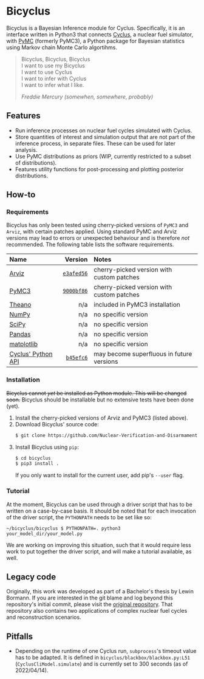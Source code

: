 # Bicyclus
Bicyclus is a Bayesian Inference module for Cyclus.
Specifically, it is an interface written in Python3 that connects
[Cyclus](https://fuelcycle.org/), a nuclear fuel simulator, with
[PyMC](https://docs.pymc.io/en/v3/) (formerly PyMC3), a Python package for
Bayesian statistics using Markov chain Monte Carlo algortihms.

> Bicyclus, Bicyclus, Bicyclus  
> I want to use my Bicyclus  
> I want to use Cyclus  
> I want to infer with Cyclus  
> I want to infer what I like.  
>
> _Freddie Mercury (somewhen, somewhere, probably)_

## Features
- Run inference processes on nuclear fuel cycles simulated with Cyclus.
- Store quantities of interest and simulation output that are not part of the
  inference process, in separate files.
  These can be used for later analysis.
- Use PyMC distributions as priors (WIP, currently restricted to a subset of
  distributions).
- Features utility functions for post-processing and plotting posterior
  distributions.

## How-to
### Requirements
Bicyclus has only been tested using cherry-picked versions of `PyMC3` and
`Arviz`, with certain patches applied.
Using standard PyMC and Arviz versions may lead to errors or unexpected
behaviour and is therefore *not* recommended.
The following table lists the software requirements.

| Name | Version | Notes |
|:-----|---:|:---|
| [Arviz](https://arviz-devs.github.io/arviz/index.html) | [`e3afed56`](https://git.rwth-aachen.de/lewin/arviz/-/tree/lewin) | cherry-picked version with custom patches |
| [PyMC3](https://docs.pymc.io/en/v3/) | [`9000bf86`](https://git.rwth-aachen.de/lewin/pymc3/-/tree/lewin) | cherry-picked version with custom patches |
| [Theano](https://github.com/Theano/Theano) | n/a | included in PyMC3 installation |
| [NumPy](https://numpy.org/doc/stable/index.html) | n/a | no specific version |
| [SciPy](https://docs.scipy.org/doc/scipy/index.html)| n/a | no specific version |
| [Pandas](https://pandas.pydata.org/)| n/a | no specific version |
| [matplotlib](https://matplotlib.org/)| n/a | no specific version |
| [Cyclus' Python API](https://fuelcycle.org/) | [`b45efc6`](https://github.com/maxschalz/cyclus/tree/b45efc6d988c5d30895b320ded235222ce5a2053) | may become superfluous in future versions |

### Installation
~~Bicyclus cannot *yet* be installed as Python module.
This will be changed soon.~~
Bicyclus should be installable but no extensive tests have been done (yet).

1. Install the cherry-picked versions of Arviz and PyMC3 (listed above).
1. Download Bicyclus' source code:
   ```bash
   $ git clone https://github.com/Nuclear-Verification-and-Disarmament/bicyclus.git
   ```
1. Install Bicyclus using `pip`:
   ```bash
   $ cd bicyclus
   $ pip3 install .
   ```
   If you only want to install for the current user, add pip's `--user` flag.

### Tutorial
At the moment, Bicyclus can be used through a driver script that has to be
written on a case-by-case basis.
It should be noted that for each invocation of the driver script, the
`PYTHONPATH` needs to be set like so:
```
~/bicyclus/bicyclus $ PYTHONPATH=. python3 your_model_dir/your_model.py
```

We are working on improving this situation, such that it would require less work
to put together the driver script, and will make a tutorial available, as well.

## Legacy code
Originally, this work was developed as part of a Bachelor's thesis by Lewin
Bormann.
If you are interested in the git blame and log beyond this repository's initial
commit, please visit the
[original repository](https://git.rwth-aachen.de/nvd/fuel-cycle/bayesian-cycle/).
That repository also contains two applications of complex nuclear fuel cycles
and reconstruction scenarios.

## Pitfalls
- Depending on the runtime of one Cyclus run, `subprocess`'s timeout value has
  to be adapted.
  It is defined in `bicyclus/blackbox/blackbox.py:L51`
  (`CyclusCliModel.simulate`) and is currently set to 300 seconds (as of 2022/04/14).
